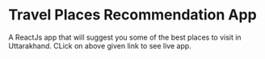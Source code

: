 # Travel Places Recommendation App

A ReactJs app that will suggest you some of the best places to visit in Uttarakhand. CLick on above given link to see live app.
